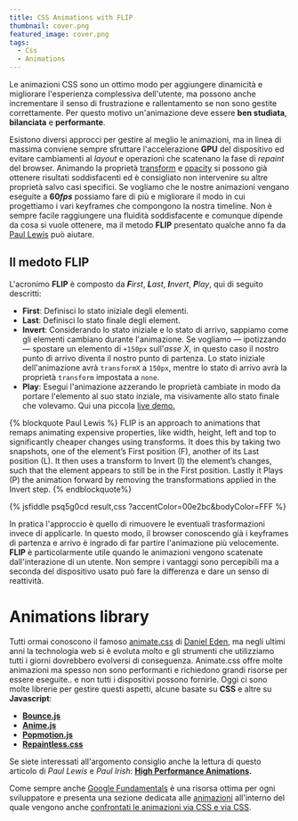 ```yaml
---
title: CSS Animations with FLIP
thumbnail: cover.png
featured_image: cover.png
tags:
  - Css
  - Animations
---
```


Le animazioni CSS sono un ottimo modo per aggiungere dinamicità e migliorare l'esperienza complessiva dell'utente, ma possono anche incrementare il senso di frustrazione e rallentamento se non sono gestite correttamente. Per questo motivo un'animazione deve essere **ben studiata**, **bilanciata** e **performante**.

<!-- more -->

Esistono diversi approcci per gestire al meglio le animazioni, ma in linea di massima conviene sempre sfruttare l'accelerazione **GPU** del dispositivo ed evitare cambiamenti al *layout* e operazioni che scatenano la fase di *repaint* del browser. Animando la proprietà [transform](https://csstriggers.com/transform) e [opacity](https://csstriggers.com/opacity) si possono già ottenere risultati soddisfacenti ed è consigliato non intervenire su altre proprietà salvo casi specifici. Se vogliamo che le nostre animazioni vengano eseguite a **60*fps*** possiamo fare di più e migliorare il modo in cui progettiamo i vari keyframes che compongono la nostra timeline. Non è sempre facile raggiungere una fluidità soddisfacente e comunque dipende da cosa si vuole ottenere, ma il metodo **FLIP** presentato qualche anno fa da [Paul Lewis](https://aerotwist.com/) può aiutare.

## Il medoto FLIP

L'acronimo **FLIP** è composto da _**F**irst_, _**L**ast_, _**I**nvert_, _**P**lay_, qui di seguito descritti:

- **First**: Definisci lo stato iniziale degli elementi.
- **Last**: Definisci lo stato finale degli element.
- **Invert**: Considerando lo stato iniziale e lo stato di arrivo, sappiamo come gli elementi cambiano durante l'animazione. Se vogliamo — ipotizzando — spostare un elemento di `+150px` sull'*asse X*, in questo caso il nostro punto di arrivo diventa il nostro punto di partenza. Lo stato iniziale dell'animazione avrà `transformX` a `150px`, mentre lo stato di arrivo avrà la proprietà `transform` impostata a `none`.
- **Play**: Esegui l'animazione azzerando le proprietà cambiate in modo da portare l'elemento al suo stato inziale, ma visivamente allo stato finale che volevamo. Qui una piccola [live demo.](https://jsfiddle.net/equinusocio/psq5g0cd/)

{% blockquote Paul Lewis %}
  FLIP is an approach to animations that remaps animating expensive properties, like width, height, left and top to significantly cheaper changes using transforms. It does this by taking two snapshots, one of the element’s First position (F), another of its Last position (L). It then uses a transform to Invert (I) the element’s changes, such that the element appears to still be in the First position. Lastly it Plays (P) the animation forward by removing the transformations applied in the Invert step.
{% endblockquote%}

{% jsfiddle psq5g0cd result,css ?accentColor=00e2bc&bodyColor=FFF %}

In pratica l'approccio è quello di rimuovere le eventuali trasformazioni invece di applicarle. In questo modo, il browser conoscendo già i keyframes di partenza e arrivo è ingrado di far partire l'animazione più velocemente. **FLIP** è particolarmente utile quando le animazioni vengono scatenate dall'interazione di un utente. Non sempre i vantaggi sono percepibili ma a seconda del dispositivo usato può fare la differenza e dare un senso di reattività.

# Animations library

Tutti ormai conoscono il famoso [animate.css](https://daneden.github.io/animate.css/) di [Daniel Eden](https://daneden.me/), ma negli ultimi anni la technologia web si è evoluta molto e gli strumenti che utilizziamo tutti i giorni dovrebbero evolversi di conseguenza. Animate.css offre molte animazioni ma spesso non sono performanti e richiedono grandi risorse per essere eseguite.. e non tutti i dispositivi possono fornirle. Oggi ci sono molte librerie per gestire questi aspetti, alcune basate su **CSS** e altre su **Javascript**:

- [**Bounce.js**](http://bouncejs.com/)
- [**Anime.js**](http://animejs.com/)
- [**Popmotion.js**](https://popmotion.io/pure/)
- [**Repaintless.css**](http://szynszyliszys.github.io/repaintless/)

Se siete interessati all'argomento consiglio anche la lettura di questo articolo di *Paul Lewis* e *Paul Irish*: **[High Performance Animations](https://www.html5rocks.com/en/tutorials/speed/high-performance-animations/).**

Come sempre anche [Google Fundamentals](https://developers.google.com/web/fundamentals) è una risorsa ottima per ogni sviluppatore e presenta una sezione dedicata alle [animazioni](https://developers.google.com/web/fundamentals/design-and-ux/animations) all'interno del quale vengono anche [confrontati le animazioni via CSS e via CSS](https://developers.google.com/web/fundamentals/design-and-ux/animations/css-vs-javascript).

